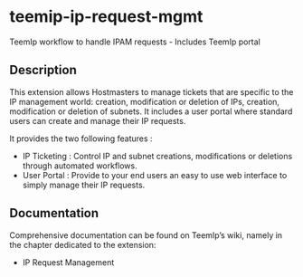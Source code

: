 # teemip-ip-request-mgmt
TeemIp workflow to handle IPAM requests - Includes TeemIp portal


## Description

This extension allows Hostmasters to manage tickets that are specific to the IP management world: creation, modification or deletion of IPs, creation, modification or deletion of subnets. It includes a user portal where standard users can create and manage their IP requests.

It provides the two following features :

- IP Ticketing : Control IP and subnet creations, modifications or deletions through automated workflows.
- User Portal : Provide to your end users an easy to use web interface to simply manage their IP requests.


## Documentation

Comprehensive documentation can be found on TeemIp’s wiki, namely in the chapter dedicated to the extension:

- IP Request Management
